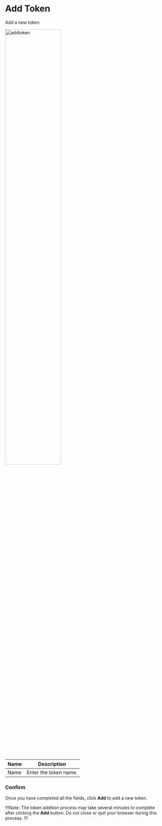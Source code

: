 # Add Token

Add a new token.

<img src="/static/images/addtoken.jpg" alt="addtoken" style="width: 60%; display: block"></a>

**Name** | **Description** 
:--- | ---
Name | Enter the token name.

### Confirm

Once you have completed all the fields, click **Add** to add a new token.

!!!Note:
The token addition process may take several minutes to complete after clicking the **Add** button. Do not close or quit your browser during this process.
!!!
